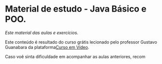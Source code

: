 # Material de estudo - Java Básico e POO.

<i>Este material das aulas e exercícios.</i> 
<br>

Este conteúdo é resultado do curso grátis lecionado pelo professor Gustavo Guanabara da plataforma<a href="https://www.cursoemvideo.com/" >Curso em Vídeo</a>.

Caso voê sinta dificuldade em acompanhar as aulas anteriores, recom
